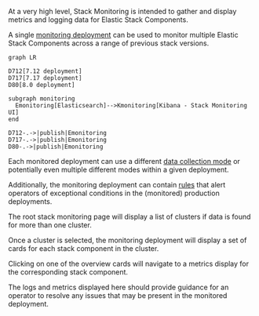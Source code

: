 At a very high level, Stack Monitoring is intended to gather and display metrics and logging data for Elastic Stack Components.

A single [monitoring deployment](../reference/terminology.md#monitoring-deployment) can be used to monitor multiple Elastic Stack Components across a range of previous stack versions.

```mermaid
graph LR

D712[7.12 deployment]
D717[7.17 deployment]
D80[8.0 deployment]

subgraph monitoring
  Emonitoring[Elasticsearch]-->Kmonitoring[Kibana - Stack Monitoring UI]
end

D712-.->|publish|Emonitoring
D717-.->|publish|Emonitoring
D80-.->|publish|Emonitoring
```

Each monitored deployment can use a different [data collection mode](../reference/data_collection_modes.md) or potentially even multiple different modes within a given deployment.

Additionally, the monitoring deployment can contain [rules](../reference/rules_alerts.md) that alert operators of exceptional conditions in the (monitored) production deployments.

The root stack monitoring page will display a list of clusters if data is found for more than one cluster.

Once a cluster is selected, the monitoring deployment will display a set of cards for each stack component in the cluster.

Clicking on one of the overview cards will navigate to a metrics display for the corresponding stack component.

The logs and metrics displayed here should provide guidance for an operator to resolve any issues that may be present in the monitored deployment.